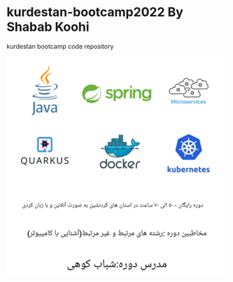 # kurdestan-bootcamp2022 By Shabab Koohi
kurdestan bootcamp code repository

![Screenshot](KurdestanBootcamp.jpg)
